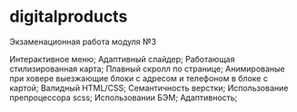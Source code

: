 # digitalproducts
Экзаменационная работа модуля №3

Интерактивное меню;
Адаптивный слайдер;
Работающая стилизированная карта;
Плавный скролл по странице;
Анимированые при ховере выезжающие блоки с адресом и телефоном в блоке с картой;
Валидный HTML/CSS;
Семантичность верстки;
Использование препроцессора scss;
Использовании БЭМ;
Адаптивность;
